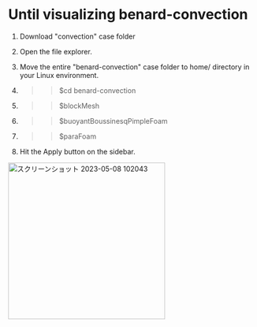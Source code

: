 # Until visualizing benard-convection 

1. Download "convection" case folder

2. Open the file explorer.

3. Move the entire "benard-convection" case folder to home/<user name> directory in your Linux environment.

4. >> $cd benard-convection

5. >> $blockMesh

6. >> $buoyantBoussinesqPimpleFoam

7. >> $paraFoam

8. Hit the Apply button on the sidebar.

  <img width="318" alt="スクリーンショット 2023-05-08 102043" src="https://user-images.githubusercontent.com/93551327/236889071-831548a9-2da9-4468-a28f-e43e5644906d.png">
